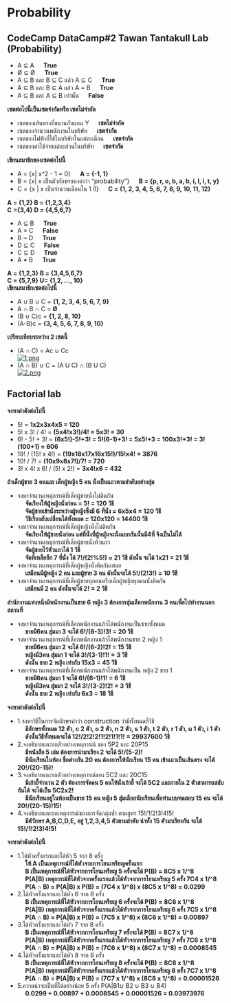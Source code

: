 # Probability
## CodeCamp DataCamp#2 Tawan Tantakull Lab (Probability)
* A ⊆ A &emsp; **True**
* Ø ⊆ Ø  &emsp; **True**
* A ⊆ B และ B ⊆ C แล้ว A ⊆ C &emsp; **True**
* A ⊆ B และ B ⊆ A แล้ว A = B  &emsp; **True**
* A ⊆ B และ A ⊆ B เท่านั้น &emsp; **False**

**เซตต่อไปนี้เป็นเซตจำกัดหรือ เซตไม่จำกัด**
 * เซตของเส้นตรงที่ขนานกับแกน Y &emsp; **เซตไม่จำกัด**
 * เซตของจำนวนพนักงานในบริษัท &emsp; **เซตจำกัด**
 * เซตของไฟฟ้าที่ใช้ในบริษัทในแต่ละเดือน &emsp; **เซตจำกัด**
 * เซตของค่าใช้จ่ายแต่ละส่วนในบริษัท &emsp; **เซตจำกัด**

**เขียนสมาชิกของเซตต่อไปนี้**  
* A = {x| x^2 - 1 = 0} &emsp; **A = {-1, 1}**
* B = {x| x เป็นตัวอักษรของคำว่า “probability”} &emsp; **B = {p, r, o, b, a, b, i, l, i, t, y}**
* C = {x | x เป็นจำนวนเดือนใน 1 ปี}  &emsp; **C = {1, 2, 3, 4, 5, 6, 7, 8, 9, 10, 11, 12}**

**A = {1,2} B = {1,2,3,4}**  
**C ={3,4} D = {4,5,6,7}** 
* A ⊆ B &emsp; **True**
* A = C &emsp; **False**
* B ~ D &emsp; **True**
* D ⊆ C &emsp; **False**
* C ⊆ D &emsp; **True**
* A ≠ B &emsp; **True**

**A = {1,2,3} B = {3,4,5,6,7}**  
**C = {5,7,9} U= {1,2, …, 10}**  
**เขียนสมาชิกเซตต่อไปนี้**  
* A ∪ B ∪ C = **{1, 2, 3, 4, 5, 6, 7, 9}**
* A ∩ B ∩ C = **Ø**
* (B ∪ C)c = **{1, 2, 8, 10}**
* (A-B)c = **{3, 4, 5, 6, 7, 8, 9, 10}**

**เปรียบเทียบระหว่าง 2 เซตนี้**  
* (A ∩ C) = Ac ∪ Cc  
[![1.png](https://i.postimg.cc/L51MVjkL/1.png)](https://postimg.cc/rRMbV0Pw)
* (A ∩ B) ∪ C = (A U C) ∩ (B U C)  
[![2.png](https://i.postimg.cc/TP31JHKb/2.png)](https://postimg.cc/qNWpkwXB)

## Factorial lab
**จงหาค่าดังต่อไปนี้**
* 5! = **1x2x3x4x5 = 120**
* 5! x 3! / 4! = **(5x4!x3!)/4! = 5x3! = 30**
* 6! - 5! + 3! = **(6x5!)-5!+3! = 5!(6-1)+3! = 5x5!+3 = 100x3!+3! = 3!(100+1) = 606**
* 19! / (15! x 4!) = **(19x18x17x16x15!)/15!x4! = 3876**
* 10! / 7! = **(10x9x8x7!)/7! = 720**
* 3! x 4! x 6! / (5! x 2!) = **3x4!x6 = 432**

**ถ้าเด็กผู้ชาย 3 คนและ เด็กผู้หญิง 5 คน นั่งเป็นแถวตามลำดับอย่างสุ่ม**
* จงหาจำนวนเหตุการณ์ที่เด็กผู้ชายนั่งไม่ติดกัน  
&emsp; **จัดเรียงให้ผู้หญิงนั่งก่อน = 5! = 120 วิธี**  
&emsp; **จัดผู้ชายเข้านั่งระหว่างผู้หญิงซึ่งมี 6 ที่นั่ง = 6x5x4 = 120 วิธี**  
&emsp; **วิธีเรียงสับเปลี่ยนได้ทั้งหมด = 120x120 = 14400 วิธี**  
* จงหาจำนวนเหตุการณ์ที่เด็กผู้หญิงนั่งไม่ติดกัน  
&emsp; **จัดเรียงให้ผู้ชายนั่งก่อน แต่ที่นั่งที่ผู้หญิงจะนั่งแยกกันนั้นมี4ที่ จึงเป็นไม่ได้**  
* จงหาจำนวนเหตุการณ์ที่เด็กผู้ชายนั่งหัวแถว  
&emsp; **จัดผู้ชายไว้หัวแถวได้ 1 วิธี**  
&emsp; **จัดที่เหลืออีก 7 ที่นั่ง ได้ 7!/(2!%5!) = 21 วิธี ดังนั้น จะได้ 1x21 = 21 วิธี**  
* จงหาจำนวนเหตุการณ์ที่เด็กผู้หญิงนั่งติดกันเสมอ  
&emsp; **เสมือนมีผู้หญิง 2 คน และผู้ชาย 3 คน ดังนั้นจะได้ 5!/(2!3!) = 10 วิธี**  
* จงหาจำนวนเหตุการณ์ที่เด็กผู้ชายทุกคนหรือเด็กผู้หญิงทุกคนนั่งติดกัน  
&emsp; **เสมือนมี 2 คน ดังนั้นจะได้ 2! = 2 วิธี**  

**สำนักงานแห่งหนึ่งมีพนักงานเป็นชาย 6 หญิง 3 ต้องการสุ่มเลือกพนักงาน 3 คนเพื่อไปทำงานนอกสถานที่**
* จงหาจำนวนเหตุการณ์ที่เลือกพนักงานแล้วได้พนักงานเป็นชายทั้งหมด  
&emsp; **ชายมี6คน สุ่มมา 3 จะได้ 6!/(6-3)!3! = 20 วิธี**  
* จงหาจำนวนเหตุการณ์ที่เลือกพนักงานแล้วได้พนักงานชาย 2 หญิง 1  
&emsp; **ชายมี6คน สุ่มมา 2 จะได้ 6!/(6-2)!2! = 15 วิธี**  
&emsp; **หญิงมี3คน สุ่มมา 1 จะได้ 3!/(3-1)!1! = 3 วิธี**  
&emsp; **ดังนั้น ชาย 2 หญิง เท่ากับ 15x3 = 45 วิธี**  
* จงหาจำนวนเหตุการณ์ที่เลือกพนักงานแล้วได้พนักงานเป็น หญิง 2 ชาย 1  
&emsp; **ชายมี6คน สุ่มมา 1 จะได้ 6!/(6-1)!1! = 6 วิธี**  
&emsp; **หญิงมี3คน สุ่มมา 2 จะได้ 3!/(3-2)!2! = 3 วิธี**  
&emsp; **ดังนั้น ชาย 2 หญิง เท่ากับ 6x3 = 18 วิธี**  

**จงหาค่าดังต่อไปนี้**
* 1.จงหาวิธีในการจัดอักษรคำว่า construction ว่ามีทั้งหมดกี่วิธี  
&emsp; **มีอักษรทั้งหมด 12 ตัว, c 2 ตัว, o 2 ตัว, n 2 ตัว, s 1 ตัว, t 2 ตัว, r 1 ตัว, u 1 ตัว, i 1 ตัว**  
&emsp; **ดังนั้นวิธีทั้งหมดจะได้ 12!/2!2!2!1!2!1!1!1! = 29937600 วิธี**  
* 2.จงอธิบายและยกตัวอย่างเหตุการณ์ ของ 5P2  และ 20P15  
&emsp; **มีหนังสือ 5 เล่ม ต้องการนำมาเรียง 2 จะได้ 5!/(5-2)!**  
&emsp; **มีนักเรียนในห้อง ชื่อต่างกัน 20 คน ต้องการให้นักเรียน 15 คน เข้าแถวเป็นเส้นตรง จะได้ 20!/(20-15)!**  
* 3.จงอธิบายและยกตัวอย่างเหตุการณ์ของ 5C2 และ 20C15  
&emsp; **มีเก้าอี้จำนวน 2 ตัว ต้องการจัดคน 5 คนให้นั่งเก้าอี้ จะได้ 5C2 และภายใน 2 ตัวสามารถสลับกันได้ จะได้เป็น 5C2x2!**  
&emsp; **มีนักเรียนอยู่ในห้องเป็นชาย 15 คน หญิง 5 สุ่มเลือกนักเรียนเพื่อทำแบบทดสอบ 15 คน จะได้ 20!/(20-15)!15!**  
* 4.จงอธิบายและยกเหตุการณ์ของการจัดกลุ่มซ้ำ ตามสูตร 15!/1!2!3!4!5!  
&emsp; **มีตัวักษร A,B,C,D,E, อยู่ 1,2,3,4,5 ตัวตามลำดับ นำทั้ง 15 ตัวมาเรียงกัน จะได้  15!/1!2!3!4!5!**  

**จงหาค่าดังต่อไปนี้**  
* 1.ได้หัวครั้งแรกและได้หัว 5 จาก 8 ครั้ง  
&emsp; **ให้ A เป็นเหตุการณ์ที่ได้หัวจากการโยนเหรียญครั้งแรก**  
&emsp; **B เป็นเหตุการณ์ที่ได้หัวจากการโยนเหรียญ 5 ครั้งจะได้ P(B) = 8C5 x 1/^8**  
&emsp; **P(A|B) เหตุการณ์ที่ได้หัวจากครั้งแรกแล้วได้หัวจากการโยนเหรียญ 5 ครั้ง 7C4 x 1/^8**  
&emsp; **P(A ∩ B) = P(A|B) x P(B) = (7C4 x 1/^8) x (8C5 x 1/^8) = 0.0299**  
* 2.ได้หัวครั้งแรกและได้หัว 6 จาก 8 ครั้ง   
&emsp; **B เป็นเหตุการณ์ที่ได้หัวจากการโยนเหรียญ 6 ครั้งจะได้ P(B) = 8C6 x 1/^8**  
&emsp; **P(A|B) เหตุการณ์ที่ได้หัวจากครั้งแรกแล้วได้หัวจากการโยนเหรียญ 6 ครั้ง 7C5 x 1/^8**  
&emsp; **P(A ∩ B) = P(A|B) x P(B) = (7C5 x 1/^8) x (8C6 x 1/^8) = 0.00897**  
* 3.ได้หัวครั้งแรกและได้หัว 7 จาก 8 ครั้ง  
&emsp; **B เป็นเหตุการณ์ที่ได้หัวจากการโยนเหรียญ 7 ครั้งจะได้ P(B) = 8C7 x 1/^8**  
&emsp; **P(A|B) เหตุการณ์ที่ได้หัวจากครั้งแรกแล้วได้หัวจากการโยนเหรียญ 7 ครั้ง 7C6 x 1/^8**  
&emsp; **P(A ∩ B) = P(A|B) x P(B) = (7C6 x 1/^8) x (8C7 x 1/^8) = 0.0008545**  
* 4.ได้หัวครั้งแรกและได้หัว 8 จาก 8 ครั้ง  
&emsp; **B เป็นเหตุการณ์ที่ได้หัวจากการโยนเหรียญ 8 ครั้งจะได้ P(B) = 8C8 x 1/^8**  
&emsp; **P(A|B) เหตุการณ์ที่ได้หัวจากครั้งแรกแล้วได้หัวจากการโยนเหรียญ 8 ครั้ง 7C7 x 1/^8**  
&emsp; **P(A ∩ B) = P(A|B) x P(B) = (7C7 x 1/^8) x (8C8 x 1/^8) = 0.00001526**  
* 5.ความน่าจะเป็นที่ได้อย่างน้อย 5 ครั้ง P(A|B1∪ B2 ∪ B3 ∪ B4)  
&emsp; **0.0299 + 0.00897 + 0.0008545 + 0.00001526 = 0.03973976**  
